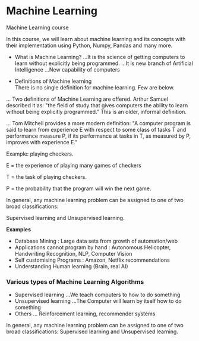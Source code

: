 # Machine Learning
Machine Learning course

In this course, we will learn about machine learning and its concepts with their implementation using Python, Numpy, Pandas and many more.


 - What is Machine Learning?
 ...It is the science of getting computers to learn without explicitly being programmed.
 ...It is new branch of Artificial Intelligence
 ...New capability of computers

- Definitions of Machine learning <br>
There is no single definition for machine learning. Few are below.

... Two definitions of Machine Learning are offered. Arthur Samuel described it as: "the field of study that gives computers the ability to learn without being explicitly programmed." This is an older, informal definition.

... Tom Mitchell provides a more modern definition: "A computer program is said to learn from experience E with respect to some class of tasks T and performance measure P, if its performance at tasks in T, as measured by P, improves with experience E."

Example: playing checkers.

E = the experience of playing many games of checkers

T = the task of playing checkers.

P = the probability that the program will win the next game.

In general, any machine learning problem can be assigned to one of two broad classifications:

Supervised learning and Unsupervised learning.

**Examples**
- Database Mining : Large data sets from growth of automation/web
- Applications cannot program by hand : Autonomous Helicopter, Handwriting Recognition, NLP, Computer Vision
- Self customising Programs : Amazon, Netflix recommendations
- Understanding Human learning (Brain, real AI)

### Various types of Machine Learning Algorithms

- Supervised learning
...We teach computers to how to do something
- Unsupervised learning
...The Computer will learn by itself how to do something
- Others
... Reinforcement learning, recommender systems

In general, any machine learning problem can be assigned to one of two broad classifications: Supervised learning and Unsupervised learning.
